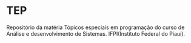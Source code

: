 # TEP
Repositório da matéria Tópicos especiais em programação do curso de Análise e desenvolvimento de Sistemas. IFPI(Instituto Federal do Piauí).
